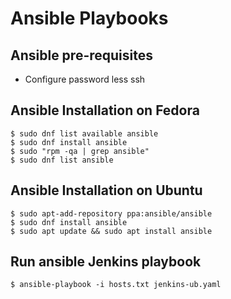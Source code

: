 # Ansible Playbooks
## Ansible pre-requisites
- Configure password less ssh 
## Ansible Installation on Fedora
```
$ sudo dnf list available ansible
$ sudo dnf install ansible
$ sudo "rpm -qa | grep ansible"
$ sudo dnf list ansible
```
## Ansible Installation on Ubuntu
```
$ sudo apt-add-repository ppa:ansible/ansible
$ sudo dnf install ansible
$ sudo apt update && sudo apt install ansible
```
## Run ansible Jenkins playbook
```
$ ansible-playbook -i hosts.txt jenkins-ub.yaml
```

